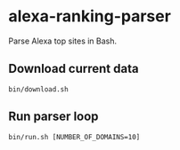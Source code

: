 # alexa-ranking-parser
Parse Alexa top sites in Bash.

## Download current data

    bin/download.sh
    
## Run parser loop

    bin/run.sh [NUMBER_OF_DOMAINS=10]
